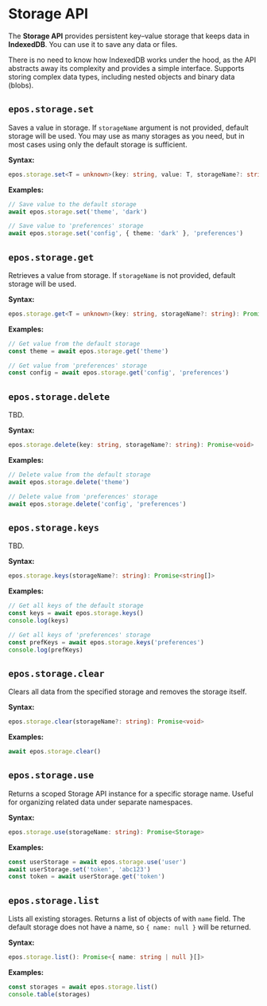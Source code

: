 # Storage API

The **Storage API** provides persistent key–value storage that keeps data in **IndexedDB**. You can use it to save any data or files.

There is no need to know how IndexedDB works under the hood, as the API abstracts away its complexity and provides a simple interface. Supports storing complex data types, including nested objects and binary data (blobs).

## `epos.storage.set`

Saves a value in storage. If `storageName` argument is not provided, default storage will be used. You may use as many storages as you need, but in most cases using only the default storage is sufficient.

**Syntax:**

```ts
epos.storage.set<T = unknown>(key: string, value: T, storageName?: string): Promise<void>
```

**Examples:**

```ts
// Save value to the default storage
await epos.storage.set('theme', 'dark')

// Save value to 'preferences' storage
await epos.storage.set('config', { theme: 'dark' }, 'preferences')
```

## `epos.storage.get`

Retrieves a value from storage. If `storageName` is not provided, default storage will be used.

**Syntax:**

```ts
epos.storage.get<T = unknown>(key: string, storageName?: string): Promise<T>
```

**Examples:**

```ts
// Get value from the default storage
const theme = await epos.storage.get('theme')

// Get value from 'preferences' storage
const config = await epos.storage.get('config', 'preferences')
```

## `epos.storage.delete`

TBD.

**Syntax:**

```ts
epos.storage.delete(key: string, storageName?: string): Promise<void>
```

**Examples:**

```ts
// Delete value from the default storage
await epos.storage.delete('theme')

// Delete value from 'preferences' storage
await epos.storage.delete('config', 'preferences')
```

## `epos.storage.keys`

TBD.

**Syntax:**

```ts
epos.storage.keys(storageName?: string): Promise<string[]>
```

**Examples:**

```ts
// Get all keys of the default storage
const keys = await epos.storage.keys()
console.log(keys)

// Get all keys of 'preferences' storage
const prefKeys = await epos.storage.keys('preferences')
console.log(prefKeys)
```

## `epos.storage.clear`

Clears all data from the specified storage and removes the storage itself.

**Syntax:**

```ts
epos.storage.clear(storageName?: string): Promise<void>
```

**Examples:**

```ts
await epos.storage.clear()
```

## `epos.storage.use`

Returns a scoped Storage API instance for a specific storage name.
Useful for organizing related data under separate namespaces.

**Syntax:**

```ts
epos.storage.use(storageName: string): Promise<Storage>
```

**Examples:**

```ts
const userStorage = await epos.storage.use('user')
await userStorage.set('token', 'abc123')
const token = await userStorage.get('token')
```

## `epos.storage.list`

Lists all existing storages. Returns a list of objects of with `name` field. The default storage does not have a name, so `{ name: null }` will be returned.

**Syntax:**

```ts
epos.storage.list(): Promise<{ name: string | null }[]>
```

**Examples:**

```ts
const storages = await epos.storage.list()
console.table(storages)
```

